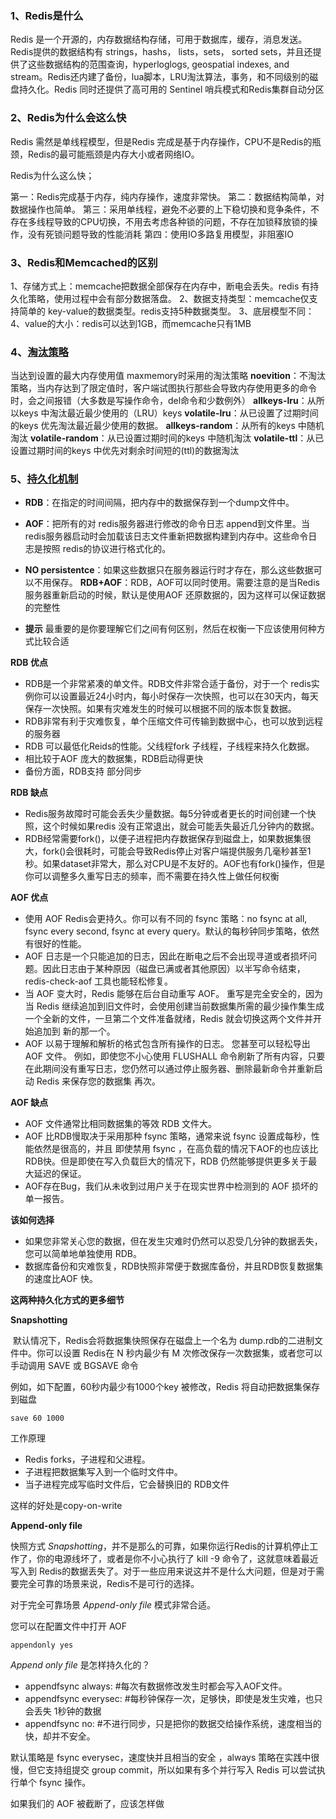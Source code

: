 ### 1、Redis是什么

Redis 是一个开源的，内存数据结构存储，可用于数据库，缓存，消息发送。Redis提供的数据结构有 strings，hashs， lists，sets， sorted sets，并且还提供了这些数据结构的范围查询，hyperloglogs, geospatial indexes, and stream。Redis还内建了备份，lua脚本，LRU淘汰算法，事务，和不同级别的磁盘持久化。Redis 同时还提供了高可用的 Sentinel 哨兵模式和Redis集群自动分区

### 2、Redis为什么会这么快

Redis 需然是单线程模型，但是Redis 完成是基于内存操作，CPU不是Redis的瓶颈，Redis的最可能瓶颈是内存大小或者网络IO。

Redis为什么这么快；

第一：Redis完成基于内存，纯内存操作，速度非常快。
第二：数据结构简单，对数据操作也简单。
第三：采用单线程，避免不必要的上下稳切换和竞争条件，不存在多线程导致的CPU切换，不用去考虑各种锁的问题，不存在加锁释放锁的操作，没有死锁问题导致的性能消耗
第四：使用IO多路复用模型，非阻塞IO

### 3、Redis和Memcached的区别
1、存储方式上：memcache把数据全部保存在内存中，断电会丢失。redis 有持久化策略，使用过程中会有部分数据落盘。
2、数据支持类型：memcache仅支持简单的 key-value的数据类型。redis支持5种数据类型。
3、底层模型不同：
4、value的大小：redis可以达到1GB，而memcache只有1MB

### 4、[淘汰策略](https://redis.io/topics/lru-cache)
当达到设置的最大内存使用值 maxmemory时采用的淘汰策略
**noevition**：不淘汰策略，当内存达到了限定值时，客户端试图执行那些会导致内存使用更多的命令时，会之间报错（大多数是写操作命令，del命令和少数例外）
**allkeys-lru**：从所以keys 中淘汰最近最少使用的（LRU）keys
**volatile-lru**：从已设置了过期时间的keys 优先淘汰最近最少使用的数据。
**allkeys-random**：从所有的keys 中随机淘汰
**volatile-random**：从已设置过期时间的keys 中随机淘汰
**volatile-ttl**：从已设置过期时间的keys 中优先对剩余时间短的(ttl)的数据淘汰

### 5、[持久化机制](https://redis.io/topics/persistence)
- **RDB**：在指定的时间间隔，把内存中的数据保存到一个dump文件中。
- **AOF**：把所有的对 redis服务器进行修改的命令日志 append到文件里。当redis服务器启动时会加载该日志文件重新把数据构建到内存中。这些命令日志是按照 redis的协议进行格式化的。
- **NO persistentce**：如果这些数据只在服务器运行时才存在，那么这些数据可以不用保存。
  **RDB+AOF**：RDB，AOF可以同时使用。需要注意的是当Redis服务器重新启动的时候，默认是使用AOF 还原数据的，因为这样可以保证数据的完整性

- **提示** 最重要的是你要理解它们之间有何区别，然后在权衡一下应该使用何种方式比较合适

**RDB 优点**

- RDB是一个非常紧凑的单文件。RDB文件非常合适于备份，对于一个 redis实例你可以设置最近24小时内，每小时保存一次快照，也可以在30天内，每天保存一次快照。如果有灾难发生的时候可以根据不同的版本恢复数据。
- RDB非常有利于灾难恢复，单个压缩文件可传输到数据中心，也可以放到远程的服务器
- RDB 可以最低化Reids的性能。父线程fork 子线程，子线程来持久化数据。
- 相比较于AOF 庞大的数据集，RDB启动得更快
- 备份方面，RDB支持 部分同步

**RDB 缺点**

- Redis服务故障时可能会丢失少量数据。每5分钟或者更长的时间创建一个快照，这个时候如果redis 没有正常退出，就会可能丢失最近几分钟内的数据。
- RDB经常需要fork()，以便子进程把内存数据保存到磁盘上，如果数据集很大，fork()会很耗时，可能会导致Redis停止对客户端提供服务几毫秒甚至1秒。如果dataset非常大，那么对CPU是不友好的。AOF也有fork()操作，但是你可以调整多久重写日志的频率，而不需要在持久性上做任何权衡



**AOF 优点**

- 使用 AOF Redis会更持久。你可以有不同的 fsync 策略：no fsync at all, fsync every second, fsync at every query。默认的每秒钟同步策略，依然有很好的性能。
- AOF 日志是一个只能追加的日志，因此在断电之后不会出现寻道或者损坏问题。因此日志由于某种原因（磁盘已满或者其他原因）以半写命令结束，redis-check-aof 工具也能轻松修复。
- 当 AOF 变大时，Redis 能够在后台自动重写 AOF。 重写是完全安全的，因为当 Redis 继续追加到旧文件时，会使用创建当前数据集所需的最少操作集生成一个全新的文件，一旦第二个文件准备就绪，Redis 就会切换这两个文件并开始追加到 新的那一个。
- AOF 以易于理解和解析的格式包含所有操作的日志。 您甚至可以轻松导出 AOF 文件。 例如，即使您不小心使用 FLUSHALL 命令刷新了所有内容，只要在此期间没有重写日志，您仍然可以通过停止服务器、删除最新命令并重新启动 Redis 来保存您的数据集 再次。

**AOF 缺点**

- AOF 文件通常比相同数据集的等效 RDB 文件大。
- AOF 比RDB慢取决于采用那种 fsync 策略，通常来说 fsync 设置成每秒，性能依然是很高的，并且 即使禁用 fsync ，在高负载的情况下AOF的也应该比RDB快。但是即使在写入负载巨大的情况下，RDB 仍然能够提供更多关于最大延迟的保证。
- AOF存在Bug，我们从未收到过用户关于在现实世界中检测到的 AOF 损坏的单一报告。



**该如何选择**

- 如果您非常关心您的数据，但在发生灾难时仍然可以忍受几分钟的数据丢失，您可以简单地单独使用 RDB。
- 数据库备份和灾难恢复，RDB快照非常便于数据库备份，并且RDB恢复数据集的速度比AOF 快。

**这两种持久化方式的更多细节**

**Snapshotting**

​	默认情况下，Redis会将数据集快照保存在磁盘上一个名为 dump.rdb的二进制文件中。你可以设置 Redis在 N 秒内最少有 M 次修改保存一次数据集，或者您可以手动调用 SAVE 或 BGSAVE 命令

例如，如下配置，60秒内最少有1000个key 被修改，Redis 将自动把数据集保存到磁盘

```
save 60 1000
```

工作原理

- Redis forks，子进程和父进程。
- 子进程把数据集写入到一个临时文件中。
- 当子进程完成写临时文件后，它会替换旧的 RDB文件

这样的好处是copy-on-write



**Append-only file**

快照方式 *Snapshotting*，并不是那么的可靠，如果你运行Redis的计算机停止工作了，你的电源线坏了，或者是你不小心执行了 kill -9 命令了，这就意味着最近写入到 Redis的数据丢失了。对于一些应用来说这并不是什么大问题，但是对于需要完全可靠的场景来说，Redis不是可行的选择。

对于完全可靠场景 *Append-only file* 模式非常合适。

您可以在配置文件中打开 AOF

```
appendonly yes
```

*Append only file* 是怎样持久化的？

- appendfsync always:  #每次有数据修改发生时都会写入AOF文件。
- appendfsync everysec: #每秒钟保存一次，足够快，即使是发生灾难，也只会丢失 1秒钟的数据
- appendfsync no: #不进行同步，只是把你的数据交给操作系统，速度相当的快，却并不安全。

默认策略是 fsync everysec，速度快并且相当的安全 ，always 策略在实践中很慢，但它支持组提交 group commit，所以如果有多个并行写入 Redis 可以尝试执行单个 fsync 操作。



如果我们的 AOF 被截断了，应该怎样做

